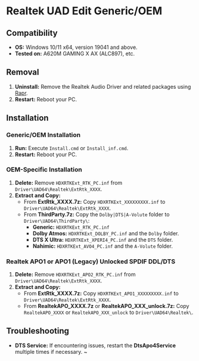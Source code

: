# Realtek UAD Edit Generic/OEM

## Compatibility
- **OS:** Windows 10/11 x64, version 19041 and above.
- **Tested on:** A620M GAMING X AX (ALC897), etc.

## Removal
1. **Uninstall:** Remove the Realtek Audio Driver and related packages using [Rapr][DriverStoreExplorer].
2. **Restart:** Reboot your PC.

## Installation

### Generic/OEM Installation
1. **Run:** Execute `Install.cmd` or `Install_inf.cmd`.
2. **Restart:** Reboot your PC.

### OEM-Specific Installation
1. **Delete:** Remove `HDXRTKExt_RTK_PC.inf` from `Driver\UAD64\Realtek\ExtRtk_XXXX`.
2. **Extract and Copy:**
   - From **ExtRtk_XXXX.7z:** Copy `HDXRTKExt_XXXXXXXXX.inf` to `Driver\UAD64\Realtek\ExtRtk_XXXX`.
   - From **ThirdParty.7z:** Copy the `Dolby|DTS|A-Volute` folder to `Driver\UAD64\ThirdParty\`:
     - **Generic:** `HDXRTKExt_RTK_PC.inf`
     - **Dolby Atmos:** `HDXRTKExt_DOLBY_PC.inf` and the `Dolby` folder.
     - **DTS X Ultra:** `HDXRTKExt_XPERI4_PC.inf` and the `DTS` folder.
     - **Nahimic:** `HDXRTKExt_AVO4_PC.inf` and the `A-Volute` folder.

### Realtek APO1 or APO1 (Legacy) Unlocked SPDIF DDL/DTS
1. **Delete:** Remove `HDXRTKExt_APO2_RTK_PC.inf` from `Driver\UAD64\Realtek\ExtRtk_XXXX`.
2. **Extract and Copy:**
   - From **ExtRtk_XXXX.7z:** Copy `HDXRTKExt_APO1_XXXXXXXXX.inf` to `Driver\UAD64\Realtek\ExtRtk_XXXX`.
   - From **RealtekAPO_XXXX.7z** or **RealtekAPO_XXX_unlock.7z:** Copy `RealtekAPO_XXXX` or `RealtekAPO_XXX_unlock` to `Driver\UAD64\Realtek\`.

## Troubleshooting
- **DTS Service:** If encountering issues, restart the **DtsApo4Service** multiple times if necessary. ~

[DriverStoreExplorer]: https://github.com/lostindark/DriverStoreExplorer
